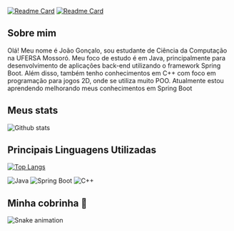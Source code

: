 <!-- Pins de Projetos -->
[![Readme Card](https://github-readme-stats.vercel.app/api/pin/?username=J0NGS&repo=SistemaAbstrato_BackEnd)](https://github.com/J0NGS/SistemaAbstrato_BackEnd)
[![Readme Card](https://github-readme-stats.vercel.app/api/pin/?username=J0NGS&repo=MinhaLeitura)](https://github.com/J0NGS/MinhaLeitura)

<!-- Sobre mim -->
## Sobre mim

Olá! Meu nome é João Gonçalo, sou estudante de Ciência da Computação na UFERSA Mossoró. Meu foco de estudo é em Java, principalmente para desenvolvimento de aplicações back-end utilizando o framework Spring Boot. Além disso, também tenho conhecimentos em C++ com foco em programação para jogos 2D, onde se utiliza muito POO. Atualmente estou aprendendo melhorando meus conhecimentos em Spring Boot

<!-- Stats -->
## Meus stats

![Github stats](https://github-readme-stats.vercel.app/api?username=seuusuario&show_icons=true&hide_border=true&count_private=true)

<!-- Linguagens utilizadas -->
## Principais Linguagens Utilizadas

[![Top Langs](https://github-readme-stats.vercel.app/api/top-langs/?username=seuusuario&hide=html)](https://github.com/seuusuario)

<!-- Ícones -->

![Java](https://img.shields.io/badge/-Java-orange?style=flat-square&logo=java)
![Spring Boot](https://img.shields.io/badge/-Spring%20Boot-brightgreen?style=flat-square&logo=spring)
![C++](https://img.shields.io/badge/-C++-blue?style=flat-square&logo=cplusplus)

<!-- Cobrinha -->
## Minha cobrinha 🐍

![Snake animation](https://github.com/seuusuario/seuusuario/blob/output/github-contribution-grid-snake.svg)
